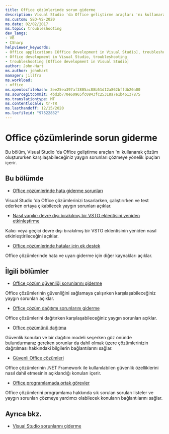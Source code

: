 ```yaml
---
title: Office çözümlerinde sorun giderme
description: Visual Studio 'da Office geliştirme araçları 'nı kullanarak çözüm oluştururken karşılaşabileceğiniz yaygın sorunları çözmeye yönelik bazı ipuçları hakkında bilgi edinin.
ms.custom: SEO-VS-2020
ms.date: 02/02/2017
ms.topic: troubleshooting
dev_langs:
- VB
- CSharp
helpviewer_keywords:
- Office applications [Office development in Visual Studio], troubleshooting
- Office development in Visual Studio, troubleshooting
- troubleshooting [Office development in Visual Studio]
author: John-Hart
ms.author: johnhart
manager: jillfra
ms.workload:
- office
ms.openlocfilehash: 3ee25ea397af3805ac88b51d12a862bffdb20a00
ms.sourcegitcommit: 4bd2b770e60965fc0843fc25318a7e1b46137875
ms.translationtype: MT
ms.contentlocale: tr-TR
ms.lasthandoff: 12/15/2020
ms.locfileid: "97522832"
---
```

# <a name="troubleshoot-office-solutions"></a>Office çözümlerinde sorun giderme
  Bu bölüm, Visual Studio 'da Office geliştirme araçları 'nı kullanarak çözüm oluştururken karşılaşabileceğiniz yaygın sorunları çözmeye yönelik ipuçları içerir.

## <a name="in-this-section"></a>Bu bölümde
- [Office çözümlerinde hata giderme sorunları](../vsto/troubleshooting-errors-in-office-solutions.md)

 Visual Studio 'da Office çözümlerinizi tasarlarken, çalıştırırken ve test ederken ortaya çıkabilecek yaygın sorunları açıklar.

- [Nasıl yapılır: devre dışı bırakılmış bir VSTO eklentisini yeniden etkinleştirme](../vsto/how-to-re-enable-a-vsto-add-in-that-has-been-disabled.md)

 Kalıcı veya geçici devre dışı bırakılmış bir VSTO eklentisinin yeniden nasıl etkinleştirileceğini açıklar.

- [Office çözümlerinde hatalar için ek destek](../vsto/additional-support-for-errors-in-office-solutions.md)

 Office çözümlerinde hata ve uyarı giderme için diğer kaynakları açıklar.

## <a name="related-sections"></a>İlgili bölümler
- [Office çözüm güvenliği sorunlarını giderme](../vsto/troubleshooting-office-solution-security.md)

 Office çözümlerinin güvenliğini sağlamaya çalışırken karşılaşabileceğiniz yaygın sorunları açıklar.

- [Office çözüm dağıtımı sorunlarını giderme](../vsto/troubleshooting-office-solution-deployment.md)

 Office çözümlerini dağıtırken karşılaşabileceğiniz yaygın sorunları açıklar.

- [Office çözümünü dağıtma](../vsto/deploying-an-office-solution.md)

 Güvenlik konuları ve bir dağıtım modeli seçerken göz önünde bulundurmanız gereken sorunlar da dahil olmak üzere çözümlerinizin dağıtılması hakkındaki bilgilerin bağlantılarını sağlar.

- [Güvenli Office çözümleri](../vsto/securing-office-solutions.md)

 Office çözümlerinin .NET Framework ile kullanılabilen güvenlik özelliklerini nasıl dahil etmesinin açıklandığı konuları içerir.

- [Office programlamada ortak görevler](../vsto/common-tasks-in-office-programming.md)

 Office çözümlerini programlama hakkında sık sorulan soruları listeler ve yaygın sorunları çözmeye yardımcı olabilecek konuların bağlantılarını sağlar.

## <a name="see-also"></a>Ayrıca bkz.

- [Visual Studio sorunlarını giderme](/troubleshoot/visualstudio/welcome-visual-studio/)
